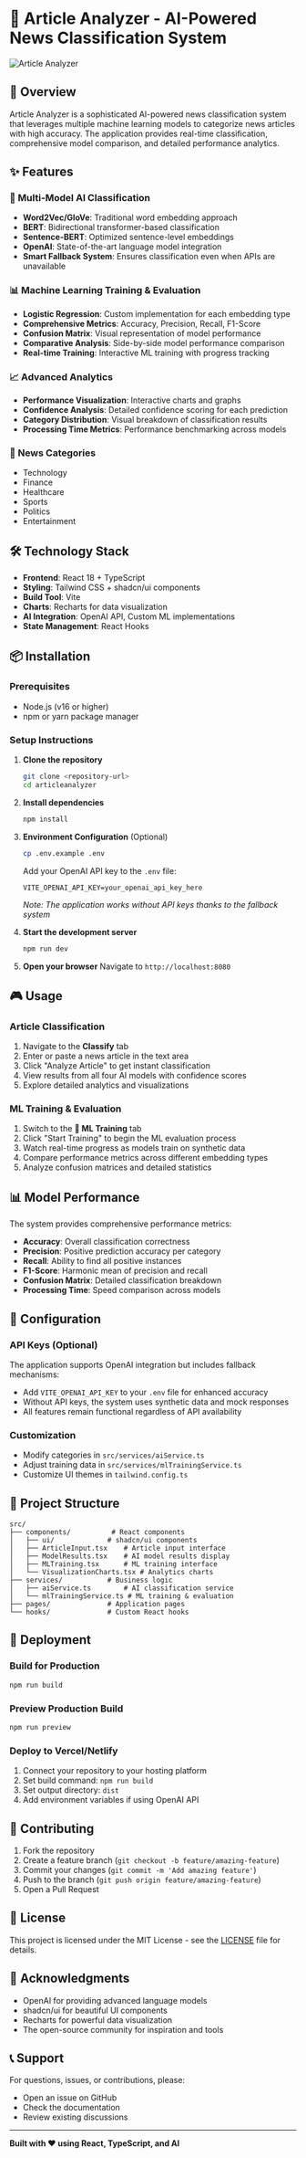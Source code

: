 # 📰 Article Analyzer - AI-Powered News Classification System

![Article Analyzer](./public/image.png)

## 🚀 Overview

Article Analyzer is a sophisticated AI-powered news classification system that leverages multiple machine learning models to categorize news articles with high accuracy. The application provides real-time classification, comprehensive model comparison, and detailed performance analytics.

## ✨ Features

### 🤖 Multi-Model AI Classification
- **Word2Vec/GloVe**: Traditional word embedding approach
- **BERT**: Bidirectional transformer-based classification
- **Sentence-BERT**: Optimized sentence-level embeddings
- **OpenAI**: State-of-the-art language model integration
- **Smart Fallback System**: Ensures classification even when APIs are unavailable

### 📊 Machine Learning Training & Evaluation
- **Logistic Regression**: Custom implementation for each embedding type
- **Comprehensive Metrics**: Accuracy, Precision, Recall, F1-Score
- **Confusion Matrix**: Visual representation of model performance
- **Comparative Analysis**: Side-by-side model performance comparison
- **Real-time Training**: Interactive ML training with progress tracking

### 📈 Advanced Analytics
- **Performance Visualization**: Interactive charts and graphs
- **Confidence Analysis**: Detailed confidence scoring for each prediction
- **Category Distribution**: Visual breakdown of classification results
- **Processing Time Metrics**: Performance benchmarking across models

### 🎯 News Categories
- Technology
- Finance
- Healthcare
- Sports
- Politics
- Entertainment

## 🛠️ Technology Stack

- **Frontend**: React 18 + TypeScript
- **Styling**: Tailwind CSS + shadcn/ui components
- **Build Tool**: Vite
- **Charts**: Recharts for data visualization
- **AI Integration**: OpenAI API, Custom ML implementations
- **State Management**: React Hooks

## 📦 Installation

### Prerequisites
- Node.js (v16 or higher)
- npm or yarn package manager

### Setup Instructions

1. **Clone the repository**
   ```bash
   git clone <repository-url>
   cd articleanalyzer
   ```

2. **Install dependencies**
   ```bash
   npm install
   ```

3. **Environment Configuration** (Optional)
   ```bash
   cp .env.example .env
   ```
   Add your OpenAI API key to the `.env` file:
   ```
   VITE_OPENAI_API_KEY=your_openai_api_key_here
   ```
   *Note: The application works without API keys thanks to the fallback system*

4. **Start the development server**
   ```bash
   npm run dev
   ```

5. **Open your browser**
   Navigate to `http://localhost:8080`

## 🎮 Usage

### Article Classification
1. Navigate to the **Classify** tab
2. Enter or paste a news article in the text area
3. Click "Analyze Article" to get instant classification
4. View results from all four AI models with confidence scores
5. Explore detailed analytics and visualizations

### ML Training & Evaluation
1. Switch to the **🧠 ML Training** tab
2. Click "Start Training" to begin the ML evaluation process
3. Watch real-time progress as models train on synthetic data
4. Compare performance metrics across different embedding types
5. Analyze confusion matrices and detailed statistics

## 📊 Model Performance

The system provides comprehensive performance metrics:

- **Accuracy**: Overall classification correctness
- **Precision**: Positive prediction accuracy per category
- **Recall**: Ability to find all positive instances
- **F1-Score**: Harmonic mean of precision and recall
- **Confusion Matrix**: Detailed classification breakdown
- **Processing Time**: Speed comparison across models

## 🔧 Configuration

### API Keys (Optional)
The application supports OpenAI integration but includes fallback mechanisms:
- Add `VITE_OPENAI_API_KEY` to your `.env` file for enhanced accuracy
- Without API keys, the system uses synthetic data and mock responses
- All features remain functional regardless of API availability

### Customization
- Modify categories in `src/services/aiService.ts`
- Adjust training data in `src/services/mlTrainingService.ts`
- Customize UI themes in `tailwind.config.ts`

## 📁 Project Structure

```
src/
├── components/          # React components
│   ├── ui/             # shadcn/ui components
│   ├── ArticleInput.tsx    # Article input interface
│   ├── ModelResults.tsx    # AI model results display
│   ├── MLTraining.tsx      # ML training interface
│   └── VisualizationCharts.tsx # Analytics charts
├── services/           # Business logic
│   ├── aiService.ts        # AI classification service
│   └── mlTrainingService.ts # ML training & evaluation
├── pages/              # Application pages
└── hooks/              # Custom React hooks
```

## 🚀 Deployment

### Build for Production
```bash
npm run build
```

### Preview Production Build
```bash
npm run preview
```

### Deploy to Vercel/Netlify
1. Connect your repository to your hosting platform
2. Set build command: `npm run build`
3. Set output directory: `dist`
4. Add environment variables if using OpenAI API

## 🤝 Contributing

1. Fork the repository
2. Create a feature branch (`git checkout -b feature/amazing-feature`)
3. Commit your changes (`git commit -m 'Add amazing feature'`)
4. Push to the branch (`git push origin feature/amazing-feature`)
5. Open a Pull Request

## 📝 License

This project is licensed under the MIT License - see the [LICENSE](LICENSE) file for details.

## 🙏 Acknowledgments

- OpenAI for providing advanced language models
- shadcn/ui for beautiful UI components
- Recharts for powerful data visualization
- The open-source community for inspiration and tools

## 📞 Support

For questions, issues, or contributions, please:
- Open an issue on GitHub
- Check the documentation
- Review existing discussions

---

**Built with ❤️ using React, TypeScript, and AI**
